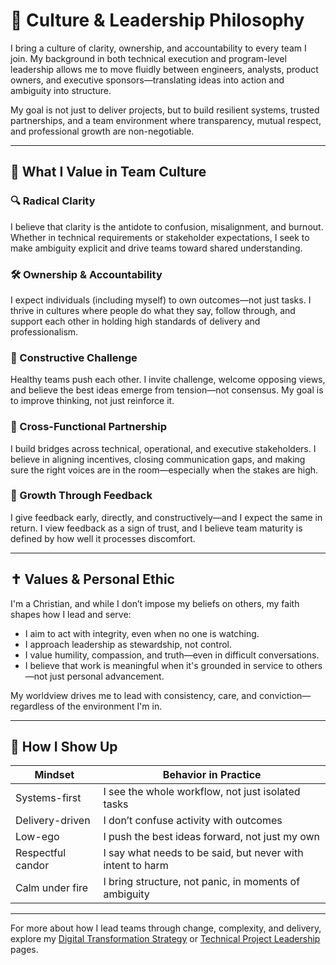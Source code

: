 # 🤝 Culture & Leadership Philosophy

I bring a culture of clarity, ownership, and accountability to every team I join. My background in both technical execution and program-level leadership allows me to move fluidly between engineers, analysts, product owners, and executive sponsors—translating ideas into action and ambiguity into structure.

My goal is not just to deliver projects, but to build resilient systems, trusted partnerships, and a team environment where transparency, mutual respect, and professional growth are non-negotiable.

---

## 🧭 What I Value in Team Culture

### 🔍 Radical Clarity  
I believe that clarity is the antidote to confusion, misalignment, and burnout. Whether in technical requirements or stakeholder expectations, I seek to make ambiguity explicit and drive teams toward shared understanding.

### 🛠 Ownership & Accountability  
I expect individuals (including myself) to own outcomes—not just tasks. I thrive in cultures where people do what they say, follow through, and support each other in holding high standards of delivery and professionalism.

### 🔄 Constructive Challenge  
Healthy teams push each other. I invite challenge, welcome opposing views, and believe the best ideas emerge from tension—not consensus. My goal is to improve thinking, not just reinforce it.

### 🤝 Cross-Functional Partnership  
I build bridges across technical, operational, and executive stakeholders. I believe in aligning incentives, closing communication gaps, and making sure the right voices are in the room—especially when the stakes are high.

### 🧠 Growth Through Feedback  
I give feedback early, directly, and constructively—and I expect the same in return. I view feedback as a sign of trust, and I believe team maturity is defined by how well it processes discomfort.

---

## ✝️ Values & Personal Ethic

I'm a Christian, and while I don’t impose my beliefs on others, my faith shapes how I lead and serve:

- I aim to act with integrity, even when no one is watching.  
- I approach leadership as stewardship, not control.  
- I value humility, compassion, and truth—even in difficult conversations.  
- I believe that work is meaningful when it's grounded in service to others—not just personal advancement.

My worldview drives me to lead with consistency, care, and conviction—regardless of the environment I'm in.

---

## 🧠 How I Show Up

| Mindset        | Behavior in Practice |
|----------------|----------------------|
| Systems-first  | I see the whole workflow, not just isolated tasks |
| Delivery-driven | I don’t confuse activity with outcomes |
| Low-ego        | I push the best ideas forward, not just my own |
| Respectful candor | I say what needs to be said, but never with intent to harm |
| Calm under fire | I bring structure, not panic, in moments of ambiguity |

---

For more about how I lead teams through change, complexity, and delivery, explore my [Digital Transformation Strategy](digital-transformation.md) or [Technical Project Leadership](technical-project-leadership.md) pages.
